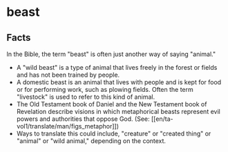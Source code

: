 # beast

## Facts

In the Bible, the term "beast" is often just another way of saying "animal."

* A "wild beast" is a type of animal that lives freely in the forest or fields and has not been trained by people.
* A domestic beast is an animal that lives with people and is kept for food or for performing work, such as plowing fields. Often the term "livestock" is used to refer to this kind of animal.
* The Old Testament book of Daniel and the New Testament book of Revelation describe visions in which metaphorical beasts represent evil powers and authorities that oppose God.  (See: [[en/ta-vol1/translate/man/figs_metaphor]])
* Ways to translate this could include, "creature" or "created thing" or "animal" or "wild animal," depending on the context.